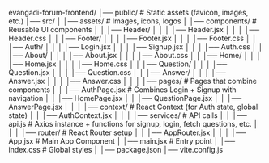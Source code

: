 evangadi-forum-frontend/
│── public/                 # Static assets (favicon, images, etc.)
│── src/
│   │── assets/             # Images, icons, logos
│   │── components/         # Reusable UI components
│   │   │── Header/
│   │   │   │── Header.jsx
│   │   │   │── Header.css
│   │   │── Footer/
│   │   │   │── Footer.jsx
│   │   │   │── Footer.css
│   │   │── Auth/
│   │   │   │── Login.jsx
│   │   │   │── Signup.jsx
│   │   │   │── Auth.css
│   │   │── About/
│   │   │   │── About.jsx
│   │   │   │── About.css
│   │   │── Home/
│   │   │   │── Home.jsx
│   │   │   │── Home.css
│   │   │── Question/
│   │   │   │── Question.jsx
│   │   │   │── Question.css
│   │   │── Answer/
│   │   │   │── Answer.jsx
│   │   │   │── Answer.css
│   │
│   │── pages/              # Pages that combine components
│   │   │── AuthPage.jsx    # Combines Login + Signup with navigation
│   │   │── HomePage.jsx
│   │   │── QuestionPage.jsx
│   │   │── AnswerPage.jsx
│   │
│   │── context/            # React Context (for Auth state, global state)
│   │   │── AuthContext.jsx
│   │
│   │── services/           # API calls
│   │   │── api.js          # Axios instance + functions for signup, login, fetch questions, etc.
│   │
│   │── router/             # React Router setup
│   │   │── AppRouter.jsx
│   │
│   │── App.jsx             # Main App Component
│   │── main.jsx            # Entry point
│   │── index.css           # Global styles
│
│── package.json
│── vite.config.js
